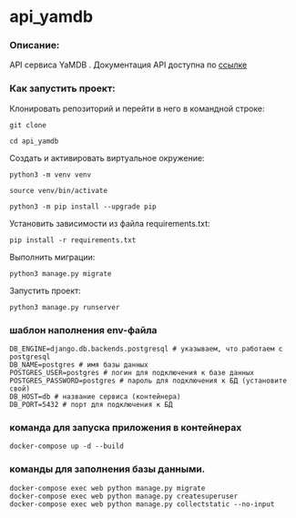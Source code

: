 # api_yamdb

### Описание:
API сервиса YaMDB .
Документация API доступна по [ссылке](http://127.0.0.1:8000/redoc/)

### Как запустить проект:

Клонировать репозиторий и перейти в него в командной строке:

```
git clone
```

```
cd api_yamdb
```

Cоздать и активировать виртуальное окружение:

```
python3 -m venv venv
```

```
source venv/bin/activate
```

```
python3 -m pip install --upgrade pip
```

Установить зависимости из файла requirements.txt:

```
pip install -r requirements.txt
```

Выполнить миграции:

```
python3 manage.py migrate
```

Запустить проект:

```
python3 manage.py runserver
```
### шаблон наполнения env-файла

```
DB_ENGINE=django.db.backends.postgresql # указываем, что работаем с postgresql
DB_NAME=postgres # имя базы данных
POSTGRES_USER=postgres # логин для подключения к базе данных
POSTGRES_PASSWORD=postgres # пароль для подключения к БД (установите свой)
DB_HOST=db # название сервиса (контейнера)
DB_PORT=5432 # порт для подключения к БД 
```

### команда для запуска приложения в контейнерах

```
docker-compose up -d --build
```
### команды для заполнения базы данными.

```
docker-compose exec web python manage.py migrate
docker-compose exec web python manage.py createsuperuser
docker-compose exec web python manage.py collectstatic --no-input
```
